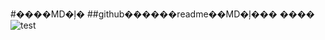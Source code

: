 #����MD�ļ�
##github�ܿ�����readme��MD�ļ���
����
![test](http://fmn.rrimg.com/fmn061/20120228/2135/p_large_MNVs_6fc2000003ed121c.jpg)